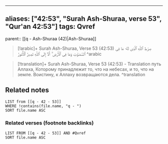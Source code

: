 
---
aliases: ["42:53", "Surah Ash-Shuraa, verse 53", "Qur'an 42:53"]
tags: Qvref
---

parent:: [[q - Ash-Shuraa (42)|Ash-Shuraa]]

> [!arabic]+ Surah Ash-Shuraa, Verse 53 (42:53)
> <span class="quran-arabic">صِرَٰطِ ٱللَّهِ ٱلَّذِى لَهُۥ مَا فِى ٱلسَّمَـٰوَٰتِ وَمَا فِى ٱلْأَرْضِ ۗ أَلَآ إِلَى ٱللَّهِ تَصِيرُ ٱلْأُمُورُ</span>
^arabic

> [!translation]+ Surah Ash-Shuraa, Verse 53 (42:53) - Translation
> путь Аллаха, Которому принадлежит то, что на небесах, и то, что на земле. Воистину, к Аллаху возвращаются дела.
^translation



## Related notes
```dataview
LIST from [[q - 42 - 53]]
WHERE !contains(file.name, "q - ")
SORT file.name ASC
```

### Related verses (footnote backlinks)
```dataview
LIST FROM [[q - 42 - 53]] AND #Qvref
SORT file.name ASC
```

